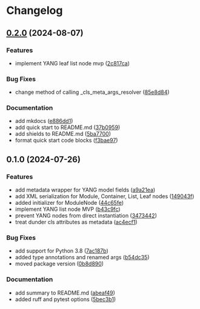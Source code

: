 # Changelog

## [0.2.0](https://github.com/nomios-opensource/yapyang/compare/v0.1.0...v0.2.0) (2024-08-07)


### Features

* implement YANG leaf list node mvp ([2c817ca](https://github.com/nomios-opensource/yapyang/commit/2c817ca0b52efc79021b2c7de15df3cda909b7d4))


### Bug Fixes

* change method of calling _cls_meta_args_resolver ([85e8d84](https://github.com/nomios-opensource/yapyang/commit/85e8d84b38067a102b127dc97693a2b5d1e1bec0))


### Documentation

* add mkdocs ([e886dd1](https://github.com/nomios-opensource/yapyang/commit/e886dd177a33eeed38501cf4b71996406c7936e7))
* add quick start to README.md ([37b0959](https://github.com/nomios-opensource/yapyang/commit/37b095938938c2f934e2566e990f7213b801a185))
* add shields to README.md ([5ba7700](https://github.com/nomios-opensource/yapyang/commit/5ba7700d8943adf97e9fdba76c18e884bc0275c3))
* format quick start code blocks ([f3bae97](https://github.com/nomios-opensource/yapyang/commit/f3bae97674ce3d02c0ea21a5c95f4f661cd7e12e))

## 0.1.0 (2024-07-26)


### Features

* add metadata wrapper for YANG model fields ([a9a21ea](https://github.com/nomios-opensource/yapyang/commit/a9a21eafd9f41fc09538f52a91acfbd063e12952))
* add XML serialization for Module, Container, List, Leaf nodes ([149043f](https://github.com/nomios-opensource/yapyang/commit/149043fc3ed2928f37cb0f356dc289c50bd1f96a))
* added initializer for ModuleNode ([44c65fe](https://github.com/nomios-opensource/yapyang/commit/44c65fe72f144f6a320427e13b3eb6ba5d9c0a76))
* implement YANG list node MVP ([b43c9fc](https://github.com/nomios-opensource/yapyang/commit/b43c9fcf00b8409b4e03d98e35c12e849d0357c1))
* prevent YANG nodes from direct instantiation ([3473442](https://github.com/nomios-opensource/yapyang/commit/34734426faa8a5cee1438dec7b7e4b05050f07bf))
* treat dunder cls attributes as metadata ([ac4ecf1](https://github.com/nomios-opensource/yapyang/commit/ac4ecf1ef65a601c9fa00f24fa2f24c39da72381))


### Bug Fixes

* add support for Python 3.8 ([7ac187b](https://github.com/nomios-opensource/yapyang/commit/7ac187ba34a1b6fc9fd9571d759efbc5a3954b33))
* added type annotations and renamed args ([b54dc35](https://github.com/nomios-opensource/yapyang/commit/b54dc351f2c8e727b803b81c5aa68b34284d6ce0))
* moved package version ([0b8d890](https://github.com/nomios-opensource/yapyang/commit/0b8d890ccbfb6bce03b8b645a3adb1b06a59e3d5))


### Documentation

* add summary to README.md ([abeaf49](https://github.com/nomios-opensource/yapyang/commit/abeaf497749731a1c8a9eaf3ddb63fa1426dc11f))
* added ruff and pytest options ([5bec3b1](https://github.com/nomios-opensource/yapyang/commit/5bec3b17338fd02a8e89ad6a819810dae6207bb1))
